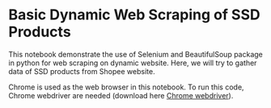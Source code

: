 # Basic Dynamic Web Scraping of SSD Products

This notebook demonstrate the use of Selenium and BeautifulSoup package in python for web scraping on dynamic website. Here, we will try to gather data of SSD products from Shopee website. 

Chrome is used as the web browser in this notebook. To run this code, Chrome webdriver are needed (download here [Chrome webdriver](https://chromedriver.chromium.org/downloads)).
